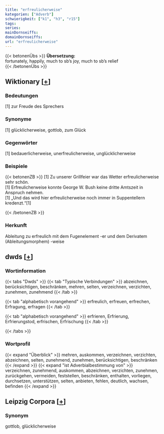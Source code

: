 ```yaml
---
title: "erfreulicherweise"
kategorien: ["Adverb"]
schwierigkeit: ["k1", "h3", "r15"]
tags:
series:
mainDornseiffs:
domainDornseiffs:
url: "erfreulicherweise"
---
```


{{< betonenÜbs >}}
**Übersetzung:**  
fortunately, happily, much to sb’s joy, much to sb’s relief  
{{< /betonenÜbs >}}

## Wiktionary [[+](https://de.wiktionary.org/wiki/erfreulicherweise)]

### Bedeutungen
[1] zur Freude des Sprechers  

### Synonyme
[1] glücklicherweise, gottlob, zum Glück  

### Gegenwörter
[1] bedauerlicherweise, unerfreulicherweise, unglücklicherweise  

### Beispiele
{{< betonenZB >}}
[1] Zu unserer Grillfeier war das Wetter erfreulicherweise sehr schön.  
[1] Erfreulicherweise konnte George W. Bush keine dritte Amtszeit in Anspruch nehmen.  
[1] „Und das wird hier erfreulicherweise noch immer in Suppentellern kredenzt.“[1]  

{{< /betonenZB >}}
### Herkunft
Ableitung zu erfreulich mit dem Fugenelement -er und dem Derivatem (Ableitungsmorphem) -weise  



## dwds [[+](https://www.dwds.de/wb/erfreulicherweise)]

### Wortinformation
{{< tabs "Dwds" >}}
{{< tab "Typische Verbindungen" >}}
abzeichnen, berücksichtigen, beschränken, mehren, selten, verzeichnen, verzichten, zunehmen, zunehmend
{{< /tab >}}

{{< tab "alphabetisch vorangehend" >}}
erfreulich, erfreuen, erfrechen, Erfragung, erfragen
{{< /tab >}}

{{< tab "alphabetisch vorangehend" >}}
erfrieren, Erfrierung, Erfrierungstod, erfrischen, Erfrischung
{{< /tab >}}

{{< /tabs >}}

### Wortprofil
{{< expand "Überblick" >}} mehren, auskommen, verzeichnen, verzichten, abzeichnen, selten, zunehmend, zunehmen, berücksichtigen, beschränken {{< /expand >}}
{{< expand "ist Adverbialbestimmung von" >}} verzeichnen, zunehmend, auskommen, abzeichnen, verzichten, zunehmen, zurückgehen, vermeiden, feststellen, beschränken, enthalten, vorliegen, durchsetzen, unterstützen, selten, anbieten, fehlen, deutlich, wachsen, befinden {{< /expand >}}

## Leipzig Corpora [[+](https://corpora.uni-leipzig.de/en/res?word=erfreulicherweise&corpusId=deu_newscrawl-public_2018)]


### Synonym
gottlob, glücklicherweise

